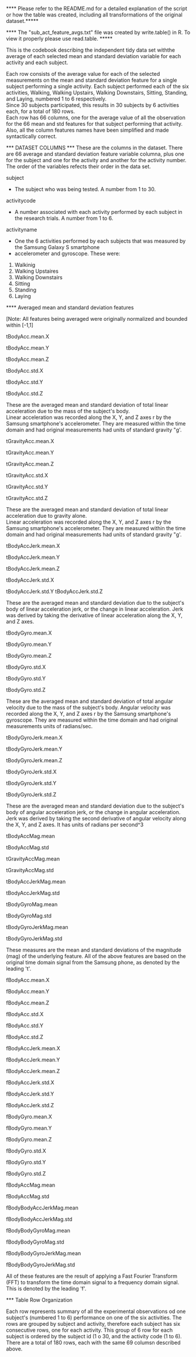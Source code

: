**** Please refer to the README.md for a detailed explanation of the script or how the table was created, including all transformations of the original dataset.*****

**** The "sub_act_feature_avgs.txt" file was created by write.table() in R.  To view it properly please use read.table. *****

This is the codebook describing the independent tidy data set withthe average of each selected 
mean and standard deviation variable for each activity and each subject.

Each row consists of the average value for each of the selected measurements on the mean and standard deviation 
feature for a single subject performing a single activity. Each subject performed each of the 
six activities, Walking, Walking Upstairs, Walking Downstairs, Sitting, Standing, and Laying, numbered 1 to 6 respectively.  
Since 30 subjects participated, this results in 30 subjects by 6 activities each, for a total of 180 rows.  
Each row has 66 columns, one for the average value of all the observation for the 66 mean and std features 
for that subject performing that activity. Also, all the column features names have been simplified and made 
syntactically correct.


*** DATASET COLUMNS ***
These are the columns in the dataset. There are 66 average and standard deviation feature variable columna, 
plus one for the subject and one for the activity and another for the activity number.  The order of the variables 
refects their order in the data set.

 subject 
 - The subject who was being tested.  A number from 1 to 30.
 
 activitycode 
 - A number associated with each activity performed by each subject in the research trials.  A number from 1 to 6.
 
 activityname 
- One the 6 activities performed by each subjects that was measured by the Samsung Galaxy S smartphone 
- accelerometer and gyroscope.  These were:
1. Walkinig
2. Walking Upstaires
3. Walking Downstairs
4. Sitting
5. Standing
6. Laying

**** Averaged mean and standard deviation features

[Note: All features being averaged were originally normalized and bounded within
[-1,1] 

 tBodyAcc.mean.X 
 
 tBodyAcc.mean.Y 
 
 tBodyAcc.mean.Z
 
 tBodyAcc.std.X 
 
 tBodyAcc.std.Y 
 
 tBodyAcc.std.Z 
 

These are the averaged mean and standard deviation of total linear acceleration due to the mass of the subject's body.  
Linear acceleration was recorded along the X, Y, and Z axes r by the Samsung smartphone's accelerometer. 
They are measured within the time domain and had original measurements had units of standard gravity "g'.  

 tGravityAcc.mean.X 
 
 
 tGravityAcc.mean.Y 
 
 tGravityAcc.mean.Z 
 
 tGravityAcc.std.X 
 
 tGravityAcc.std.Y 
 
 tGravityAcc.std.Z 
 
 These are the averaged mean and standard deviation of total linear acceleration due to gravity alone.  
 Linear acceleration was recorded along the X, Y, and Z axes r by the Samsung smartphone's accelerometer. 
 They are measured within the time domain and had original measurements had units of standard gravity "g'.  
 
 tBodyAccJerk.mean.X 

 tBodyAccJerk.mean.Y 

 tBodyAccJerk.mean.Z 

 tBodyAccJerk.std.X 

 tBodyAccJerk.std.Y 
 tBodyAccJerk.std.Z 
 
 These are the averaged mean and standard deviation due to the subject's body of linear acceleration jerk, 
 or the change in linear acceleration.  Jerk was derived by taking the derivative of linear acceleration
 along the X, Y, and Z axes. 

 tBodyGyro.mean.X 
 
 tBodyGyro.mean.Y 
 
 tBodyGyro.mean.Z 
 
 tBodyGyro.std.X 
 
 tBodyGyro.std.Y 
 
 tBodyGyro.std.Z
 
 These are the averaged mean and standard deviation of total angular velocity due to the mass of the subject's body.  Angular velocity was recorded along the X, Y, and Z axes r by the Samsung smartphone's gyroscope. They are measured within the time domain and had original measurements  units of radians/sec.  
  
 tBodyGyroJerk.mean.X 
 
 tBodyGyroJerk.mean.Y 
 
 tBodyGyroJerk.mean.Z 
 
 tBodyGyroJerk.std.X 
 
 tBodyGyroJerk.std.Y 
 
 tBodyGyroJerk.std.Z 
 
 These are the averaged mean and standard deviation due to the subject's body of angular acceleration jerk, 
 or the change in angular acceleration.  Jerk was derived by taking the second derivative of angular velocity 
 along the X, Y, and Z axes.  It has units of radians per second^3

 tBodyAccMag.mean 
 
 tBodyAccMag.std 
 
 tGravityAccMag.mean 
 
 tGravityAccMag.std 
 
 tBodyAccJerkMag.mean 
 
 tBodyAccJerkMag.std 
 
 tBodyGyroMag.mean 
 
 tBodyGyroMag.std 
 
 tBodyGyroJerkMag.mean 
 
 tBodyGyroJerkMag.std 
 
 These measures are the mean and standard deviations of the magnitude (mag) of the underlying feature. 
 All of the above features are based on the original time domain signal from the Samsung phone, 
 as denoted by the leading 't'.
 
 fBodyAcc.mean.X 
 
 fBodyAcc.mean.Y 
 
 fBodyAcc.mean.Z 
 
 fBodyAcc.std.X 
 
 fBodyAcc.std.Y 
 
 fBodyAcc.std.Z 
 
 fBodyAccJerk.mean.X 
 
 fBodyAccJerk.mean.Y 
 
 fBodyAccJerk.mean.Z 
 
 fBodyAccJerk.std.X 
 
 fBodyAccJerk.std.Y 
 
 fBodyAccJerk.std.Z 
 
 fBodyGyro.mean.X 
 
 fBodyGyro.mean.Y 
 
 fBodyGyro.mean.Z 
 
 fBodyGyro.std.X 
 
 fBodyGyro.std.Y 
 
 fBodyGyro.std.Z 
 
 fBodyAccMag.mean 
 
 fBodyAccMag.std 
 
 fBodyBodyAccJerkMag.mean 
 
 fBodyBodyAccJerkMag.std 
 
 fBodyBodyGyroMag.mean 
 
 fBodyBodyGyroMag.std 
 
 fBodyBodyGyroJerkMag.mean 
 
 fBodyBodyGyroJerkMag.std 

All of these features are the result of applying a Fast Fourier Transform (FFT) 
to transform the time domain signal to a frequency domain signal. This is denoted by the leading 'f'.

*** Table Row Organization

Each row represents summary of all the experimental observations od one subject's (numbered 1 to 6) 
performance on one of the six activities.  The rows are grouped by subject and activity, therefore 
each subject has six consecutive rows, one for each activity.  This group of 6 row for each subject 
is ordered by the subject id (1 o 30, and the activity code (1 to 6).  There are a total of 180 rows, 
each with the same 69 columsn described above.

